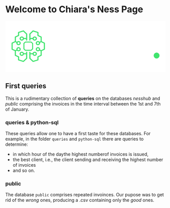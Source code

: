 # Welcome to Chiara's Ness Page #
![logo Ness](logo.png)


## First queries ##

This is a rudimentary collection of **queries** on the databases *nesshub* and *public*
comprising the invoices in the time interval between the 1st and 7th of January. 

### queries & python-sql ###

These queries allow one to have a first taste for these databases. 
For example, in the folder `queries` and `python-sql` there are queries to determine:
*  in which hour of the daythe highest numberof invoices is issued, 
* the best client, i.e., the client sending and receiving the highest number of invoices 
* and so on. 

### public ###

The database `public` comprises repeated invoinces. Our pupose was to get rid of the *wrong* ones, 
producing a .csv containing only the *good* ones. 

